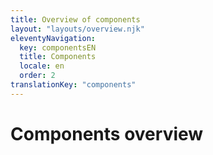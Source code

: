 ```yaml
---
title: Overview of components
layout: "layouts/overview.njk"
eleventyNavigation:
  key: componentsEN
  title: Components
  locale: en
  order: 2
translationKey: "components"
---
```


# Components overview
